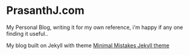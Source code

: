 # PrasanthJ.com

My Personal Blog, writing it for my own reference, i'm happy if any one finding it useful..

My blog built on Jekyll with theme [Minimal Mistakes Jekyll theme](https://mmistakes.github.io/minimal-mistakes/)
